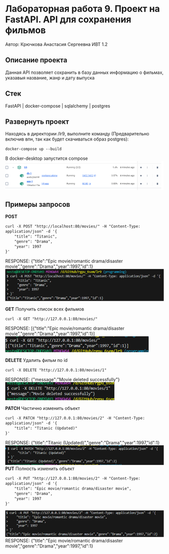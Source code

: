 # Лабораторная работа 9. Проект на FastAPI. <b>API для сохранения фильмов</b>
Автор: Крючкова Анастасия Сергеевна ИВТ 1.2
## Описание проекта
Данная API позволяет сохранить в базу данных информацию о фильмах, указавыя название, жанр и дату выпуска
## Стек
FastAPI | docker-compose | sqlalchemy | postgres
## Развернуть проект
Находясь в директории /lr9, выполните команду (Предварительно включив впн, так как будет скачиваться образ postgres):
```
docker-compose up --build
```
В docker-desktop запустится compose
![alt text](image-6.png)
## Примеры запросов
<b>POST</b>
```
curl -X POST "http://localhost:80/movies/" -H "Content-Type: application/json" -d '{
    "title": "Titanic",
    "genre": "Drama",
    "year": 1997
}'
```
RESPONSE: {"title":"Epic movie/romantic drama/disaster movie","genre":"Drama","year":1997,"id":1}
![alt text](image.png)

<b>GET</b> Получить список всех фильмов
```
curl -X GET "http://127.0.0.1:80/movies/"
```
RESPONSE: [{"title":"Epic movie/romantic drama/disaster movie","genre":"Drama","year":1997,"id":1}]
![alt text](image-1.png)

<b>DELETE</b> Удалить фильм по id
```
curl -X DELETE "http://127.0.0.1:80/movies/1"
```
RESPONSE: {"message":"Movie deleted successfully"}
![alt text](image-2.png)

<b>PATCH</b> Частично изменить объект
```
curl -X PATCH "http://127.0.0.1:80/movies/2" -H "Content-Type: application/json" -d '{
    "title": "Titanic (Updated)"
}'
```
RESPONSE: {"title":"Titanic (Updated)","genre":"Drama","year":1997,"id":1}
![alt text](image-3.png)
<b>PUT</b> Полность изменить объект
```
curl -X PUT "http://127.0.0.1:80/movies/2" -H "Content-Type: application/json" -d '{
    "title": "Epic movie/romantic drama/disaster movie",
    "genre": "Drama",
    "year": 1997
}'
```
![alt text](image-5.png)
RESPONSE: {"title":"Epic movie/romantic drama/disaster movie","genre":"Drama","year":1997,"id":1}

